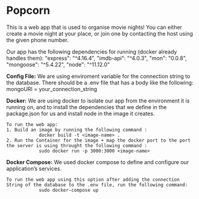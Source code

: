 # Popcorn
This is a web app that is used to organise movie nights! You can either create a movie night at your place, or join one by contacting the host using the given phone number.

Our app has the following dependencies for running (docker already handles them):
    "express": "^4.16.4",
    "imdb-api": "^4.0.3",
    "mon": "0.0.8",
    "mongoose": "^5.4.22",
    "node": "^11.12.0"
    
**Config File:**
    We are using enviroment variable for the connection string to the database. There should be a .env file that has a body like the following:
    mongoURI = your_connection_string
  
**Docker:**
    We are using docker to isolate our app from the environment it is running on, and to install the dependencies that we define in the package.json for us and install node in the image it creates.

```
To run the web app:
1. Build an image by running the following command : 
            docker build -t <image-name> .
2. Run the Container for the image + map the docker port to the port the server is using throught the following command :
            sudo docker run -p 3000:3000 <image-name>
``` 
**Docker Compose:**
    We used docker compose to define and configure our application’s services.
```    
To run the web app using this option after adding the connection String of the database to the .env file, run the following command: 
            sudo docker-compose up
```

